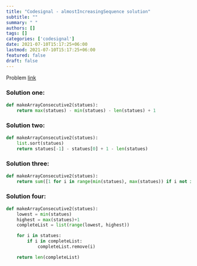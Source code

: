 ```yaml
---
title: "Codesignal - almostIncreasingSequence solution"
subtitle: ""
summary: " "
authors: []
tags: []
categories: ['codesignal']
date: 2021-07-10T15:17:25+06:00
lastmod: 2021-07-10T15:17:25+06:00
featured: false
draft: false
---
```

Problem [link](https://app.codesignal.com/arcade/intro/level-2/2mxbGwLzvkTCKAJMG)

### Solution one:

```python
def makeArrayConsecutive2(statues):
    return max(statues) - min(statues) - len(statues) + 1
```

### Solution two:

```python
def makeArrayConsecutive2(statues):
    list.sort(statues)
    return statues[-1] - statues[0] + 1 - len(statues)
```

### Solution three:

```python
def makeArrayConsecutive2(statues):
    return sum([1 for i in range(min(statues), max(statues)) if i not in statues])
```

### Solution four:

```python
def makeArrayConsecutive2(statues):
    lowest = min(statues)
    highest = max(statues)+1
    completeList = list(range(lowest, highest))

    for i in statues:
        if i in completeList:
            completeList.remove(i)

    return len(completeList)
```
